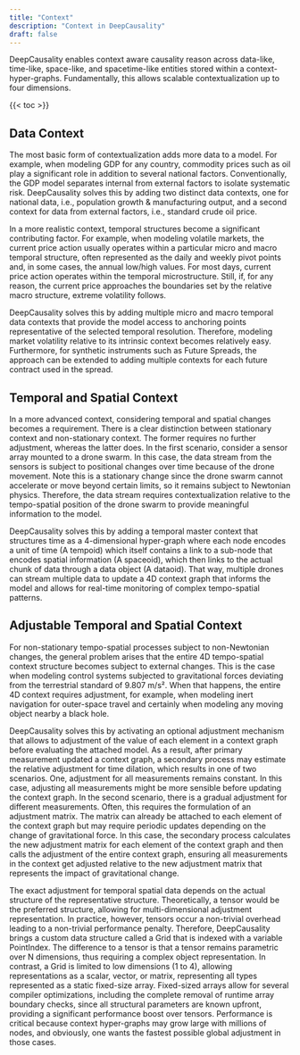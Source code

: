 ```yaml
---
title: "Context"
description: "Context in DeepCausality"
draft: false
---
```



DeepCausality enables context aware causality reason across data-like, time-like, space-like, and spacetime-like
entities stored within a context-hyper-graphs. Fundamentally, this allows scalable contextualization up to four
dimensions.

{{< toc >}}


## Data Context

The most basic form of contextualization adds more data to a model. For example, when modeling GDP for any country,
commodity prices such as oil play a significant role in addition to several national factors. Conventionally, the GDP
model separates internal from external factors to isolate systematic risk. DeepCausality solves this by adding two
distinct data contexts, one for national data, i.e., population growth & manufacturing output, and a second context for
data from external factors, i.e., standard crude oil price.

In a more realistic context, temporal structures become a significant contributing factor. For example, when modeling
volatile markets, the current price action usually operates within a particular micro and macro temporal structure,
often represented as the daily and weekly pivot points and, in some cases, the annual low/high values. For most days,
current price action operates within the temporal microstructure. Still, if, for any reason, the current price
approaches the boundaries set by the relative macro structure, extreme volatility follows.

DeepCausality solves this by adding multiple micro and macro temporal data contexts that provide the model access to
anchoring points representative of the selected temporal resolution. Therefore, modeling market volatility relative to
its intrinsic context becomes relatively easy. Furthermore, for synthetic instruments such as Future Spreads, the
approach can be extended to adding multiple contexts for each future contract used in the spread.

## Temporal and Spatial Context

In a more advanced context, considering temporal and spatial changes becomes a requirement. There is a clear distinction
between stationary context and non-stationary context. The former requires no further adjustment, whereas the latter
does. In the first scenario, consider a sensor array mounted to a drone swarm. In this case, the data stream from the
sensors is subject to positional changes over time because of the drone movement. Note this is a stationary change since
the drone swarm cannot accelerate or move beyond certain limits, so it remains subject to Newtonian physics. Therefore,
the data stream requires contextualization relative to the tempo-spatial position of the drone swarm to provide
meaningful information to the model.

DeepCausality solves this by adding a temporal master context that structures time as a 4-dimensional hyper-graph where
each node encodes a unit of time (A tempoid) which itself contains a link to a sub-node that encodes spatial 
information (A spaceoid), which then links to the actual chunk of data through a data object (A dataoid). 
That way, multiple drones can stream multiple data to update a 4D context graph that informs the model 
and allows for real-time monitoring of complex tempo-spatial patterns.

## Adjustable Temporal and Spatial Context

For non-stationary tempo-spatial processes subject to non-Newtonian changes, the general problem arises that the entire
4D tempo-spatial context structure becomes subject to external changes. This is the case when modeling control systems
subjected to gravitational forces deviating from the terrestrial standard of 9.807 m/s². When that happens, the entire
4D context requires adjustment, for example, when modeling inert navigation for outer-space travel and certainly when
modeling any moving object nearby a black hole.

DeepCausality solves this by activating an optional adjustment mechanism that allows to adjustment of the value of each
element in a context graph before evaluating the attached model. As a result, after primary measurement updated a
context graph, a secondary process may estimate the relative adjustment for time dilation, which results in one of two
scenarios. One, adjustment for all measurements remains constant. In this case, adjusting all measurements might be more
sensible before updating the context graph.
In the second scenario, there is a gradual adjustment for different measurements. Often, this requires the formulation
of an adjustment matrix. The matrix can already be attached to each element of the context graph but may require
periodic updates depending on the change of gravitational force. In this case, the secondary process calculates the new
adjustment matrix for each element of the context graph and then calls the adjustment of the entire context graph,
ensuring all measurements in the context get adjusted relative to the new adjustment matrix that represents the impact
of gravitational change.

The exact adjustment for temporal spatial data depends on the actual structure of the representative structure.
Theoretically, a tensor would be the preferred structure, allowing for multi-dimensional adjustment representation. In
practice, however, tensors occur a non-trivial overhead leading to a non-trivial performance penalty.
Therefore, DeepCausality brings a custom data structure called a Grid that is indexed with a variable PointIndex. The
difference to a tensor is that a tensor remains parametric over N dimensions, thus requiring a complex object
representation. In contrast, a Grid is limited to low dimensions (1 to 4), allowing representations as a scalar, vector,
or matrix, representing all types represented as a static fixed-size array. Fixed-sized arrays allow for several
compiler optimizations, including the complete removal of runtime array boundary checks, since all structural parameters
are known upfront, providing a significant performance boost over tensors. Performance is critical because context
hyper-graphs may grow large with millions of nodes, and obviously, one wants the fastest possible global adjustment in
those cases.

